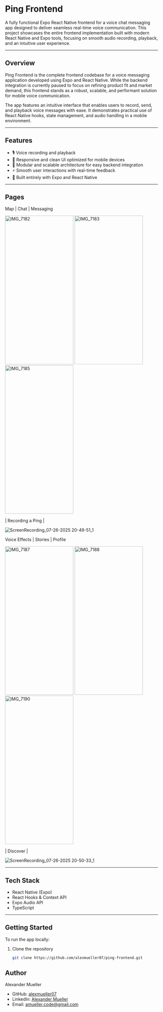 # Ping Frontend

A fully functional Expo React Native frontend for a voice chat messaging app designed to deliver seamless real-time voice communication. This project showcases the entire frontend implementation built with modern React Native and Expo tools, focusing on smooth audio recording, playback, and an intuitive user experience.

---

## Overview

Ping Frontend is the complete frontend codebase for a voice messaging application developed using Expo and React Native. While the backend integration is currently paused to focus on refining product fit and market demand, this frontend stands as a robust, scalable, and performant solution for mobile voice communication.

The app features an intuitive interface that enables users to record, send, and playback voice messages with ease. It demonstrates practical use of React Native hooks, state management, and audio handling in a mobile environment.

---

## Features

- 🎙️ Voice recording and playback  
- 📲 Responsive and clean UI optimized for mobile devices
- 🔄 Modular and scalable architecture for easy backend integration  
- ⚡ Smooth user interactions with real-time feedback  
- 🧩 Built entirely with Expo and React Native  

---
## Pages 
Map                     | Chat                     | Messaging                     

<img width="225" height="487.2" alt="IMG_7182" src="https://github.com/user-attachments/assets/3adda869-a55f-4305-86b2-360926f7db20" />
<img width="225" height="487.2" alt="IMG_7183" src="https://github.com/user-attachments/assets/f2c77472-2a0f-47aa-8278-2639fe760897" />
<img width="225" height="487.2" alt="IMG_7185" src="https://github.com/user-attachments/assets/1a2dc34b-c0b6-412f-af4f-d7dcb8cea00c" />

| Recording a Ping | 

![ScreenRecording_07-26-2025 20-49-51_1](https://github.com/user-attachments/assets/336668b0-6a48-4179-b429-222c3b9513fd)

Voice Effects | Stories | Profile 

<img width="225" height="487.2" alt="IMG_7187" src="https://github.com/user-attachments/assets/f6512794-e0d7-4bd2-a7d6-77c1687d2b0e" />
<img width="225" height="487.2" alt="IMG_7188" src="https://github.com/user-attachments/assets/7223f6f2-5366-4fba-b83e-b9d58b945fc6" />
<img width="225" height="487.2" alt="IMG_7190" src="https://github.com/user-attachments/assets/2c686de8-b84b-40b7-8dcd-cf5ad7c149fb" />

| Discover | 

![ScreenRecording_07-26-2025 20-50-33_1](https://github.com/user-attachments/assets/007ba0a1-5aa2-422e-bd18-c9ea7f2280d4)


---

## Tech Stack

- React Native (Expo)  
- React Hooks & Context API  
- Expo Audio API  
- TypeScript 

---

## Getting Started

To run the app locally:

1. Clone the repository  
   ```bash
   git clone https://github.com/alexmueller07/ping-frontend.git

## Author

Alexander Mueller

- GitHub: [alexmueller07](https://github.com/alexmueller07)
- LinkedIn: [Alexander Mueller](https://www.linkedin.com/in/alexander-mueller-021658307/)
- Email: amueller.code@gmail.com
